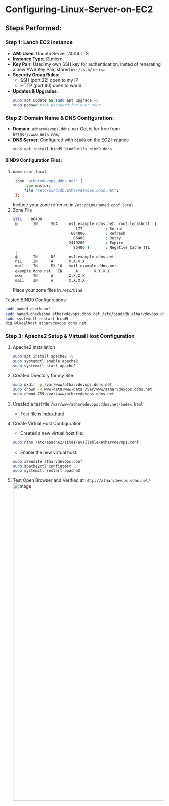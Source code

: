 # Configuring-Linux-Server-on-EC2

## Steps Performed:

### Step 1: Lanch EC2 Instance
- **AMI Used**: Ubuntu Server 24.04 LTS
- **Instance Type**: t3.micro
- **Key Pair**: Used my own SSH key for authentication, insted of renerating a new AWS Key Pair, stored in `~/.ssh/id_rsa`
- **Security Group Rules**:
  - SSH (port 22) open to my IP
  - HTTP (port 80) open to world
- **Updates & Upgrades**:
  ```bash
  sudo apt update && sudo apt upgrade -y
  sudo passwd #set password for your user
  ```

### Step 2: Domain Name & DNS Configuration:
- **Domain**: `atharvdevops.ddns.net` Got is for free from `https://www.noip.com/`
- **DNS Server**: Configured with `bind9` on the EC2 Instance
  ```bash
  sudo apt install bind9 bind9utils bind9-docs
  ```
#### BIND9 Configuration Files:
1. `name.conf.local`
   ```bash
    zone "atharvdevops.ddns.net" {
	    type master;
	    file "/etc/bind/db.atharvdevops.ddns.net";
    };
   ```
   Include your zone refrence in `/etc/bind/named.conf.local`
2. Zone File
   ```bash
   $TTL    86400
    @       IN      SOA     ns1.example.ddns.net. root.localhost. (
                               177          ; Serial
                             604800         ; Refresh
                              86400         ; Retry
                            2419200         ; Expire
                              86400 )       ; Negative Cache TTL
    ;
    @       IN      NS      ns1.example.ddns.net.
    ns1     IN      A       X.X.X.X
    mail    IN      MX 10   mail.example.ddns.net.
    example.ddns.net.  IN      A       X.X.X.X
    www     IN      A       X.X.X.X
    mail    IN      A       X.X.X.X
   ```
   Place your zone files in `/etc/bind`

Tested BIND9 Configurations:
```bash
sudo named-checkconf
sudo named-checkzone atharvdevops.ddns.net /etc/bind/db.atharvdevops.ddns.net
sudo systemctl restart bind9
dig @localhost atharvdevops.ddns.net
```

### Step 3: Apache2 Setup & Virtual Host Configuration
1. Apache2 Installation
	```bash
 	sudo apt install apache2 -y
 	sudo systemctl enable apache2
	sudo systemctl start apache2
	```
2. Created Directory for my Site:
   ```bash
   sudo mkdir -p /var/www/atharvdevops.ddns.net
   sudo chown -R www-data:www-data /var/www/atharvdevops.ddns.net
   sudo chmod 755 /var/www/atharvdevops.ddns.net
   ```
3. Created a test file `/var/www/atharvdevops.ddns.net/index.html`
	- Test file is [index.html](apache2-config/index.html)

5. Create Virtual Host Configuration
	- Created a new virtual host file:
     ```bash
     sudo nano /etc/apache2/sites-available/atharvdevops.conf
	 ```
	- Enable the new virtual host:
	```bash
 	sudo a2ensite atharvdevops.conf
	sudo apache2ctl configtest
	sudo systemctl restart apache2
	```
6. Test
   Open Browser and Verified at `http://atharvdevops.ddns.net/`
   <img width="1855" height="1006" alt="image" src="https://github.com/user-attachments/assets/df4d7350-a126-4f0e-9f35-980e39f535e9" />

	

